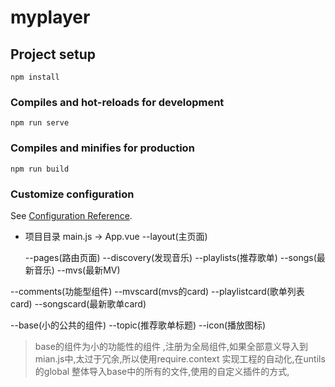 # myplayer

## Project setup
```
npm install
```

### Compiles and hot-reloads for development
```
npm run serve
```

### Compiles and minifies for production
```
npm run build
```

### Customize configuration
See [Configuration Reference](https://cli.vuejs.org/config/).


+ 项目目录
main.js -> App.vue
 --layout(主页面)

  --pages(路由页面) 
   --discovery(发现音乐)
   --playlists(推荐歌单)
   --songs(最新音乐)
   --mvs(最新MV)

 --comments(功能型组件)
   --mvscard(mvs的card)
   --playlistcard(歌单列表card)
   --songscard(最新歌单card)

 --base(小的公共的组件)
   --topic(推荐歌单标题)
   --icon(播放图标)

>base的组件为小的功能性的组件 ,注册为全局组件,如果全部意义导入到mian.js中,太过于冗余,所以使用require.context 实现工程的自动化,在untils的global 整体导入base中的所有的文件,使用的自定义插件的方式,

<!-- 
先要获取音频的url ,
没有url return 
有 url  
      1,点击播放/暂停  , 修改图片
      2,获取播放的时长 / 总时长 = 进度条的控制
      3,有一个终点检测

有url 获取歌词,使用插件播放歌词

 -->